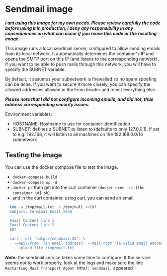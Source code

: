 # Sendmail image

***I am using this image for my own needs. Please review carefully the code before using it in production, I deny any responsibility in any consequences on what can occur if you reuse this code or the resulting image.***

This image runs a local sendmail server, configured to allow sending emails from its local network.
It automatically determines the container's IP and opens the SMTP port on this IP (and listens to the corresponding network). If you want to be able to push mails through this network, you will have to specify the SUBNET variable.

By default, it assumes your subnetwork is firewalled so no spam spoofing can be done.
If you want to secure it more closely, you can specify the allowed addresses allowed in the From header and reject everything else.

***Please note that I did not configure incoming emails, and did not, thus address corresponding security issues.***


Environment variables:
 * HOSTNAME: Hostname to use for container identification
 * SUBNET: defines a SUBNET to listen to (defaults to only 127.0.0.1). If set to e.g. 192.168, it will listen to all machines on the 192.168.0.0/16 subnetwork


## Testing the image
You can use the docker compose file to test the image.

* `docker-compose build`
* `docker-compose up -d`
* `docker ps` then get into the curl container (`docker exec -it [the container id] sh`)
* and in the curl container, using curl, you can send an email:
```bash
  tee -a /tmp/mail.txt  > /dev/null <<EOT
  Subject: Terminal Email Send

  Email Content line 1
  Email Content line 2
  EOT

  curl --url 'smtp://sendmail:25'  \
    --mail-from '[an email address]' --mail-rcpt '[a valid email address]' \
    --upload-file /tmp/mail.txt
```

***Note:*** the sendmail service takes some time to configure. If the service seems not to work properly, look at the logs and make sure the line `Restarting Mail Transport Agent (MTA): sendmail.` appeared
